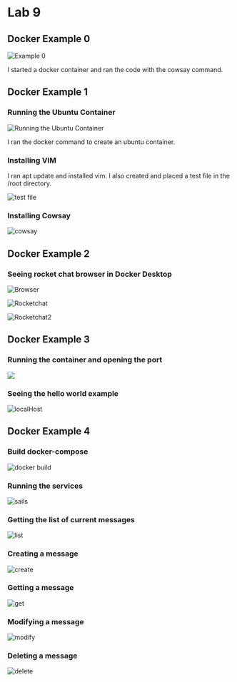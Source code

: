 # Lab 9


## Docker Example 0

![Example 0](images/example0.PNG)

I started a docker container and ran the code with the cowsay command.

## Docker Example 1

### Running the Ubuntu Container

![Running the Ubuntu Container](images/ubuntucontainer.PNG)

I ran the docker command to create an ubuntu container.

### Installing VIM

I ran apt update and installed vim. I also created and placed a test file in the /root directory.

![test file](images/testfile.PNG)

### Installing Cowsay

![cowsay](images/cowsaymoo.PNG)

## Docker Example 2

### Seeing rocket chat browser in Docker Desktop

![Browser](images/rocketchatbrowser.PNG)

![Rocketchat](images/rocketchat1.PNG)

![Rocketchat2](images/rocketchat2.PNG)

## Docker Example 3

### Running the container and opening the port

![](images/runDocker.PNG)

### Seeing the hello world example

![localHost](images/localhost.PNG)

## Docker Example 4

### Build docker-compose

![docker build](images/dockercomposebuild.PNG)

### Running the services

![sails](images/sailboat.PNG)

### Getting the list of current messages

![list](images/list.PNG)

### Creating a message

![create](images/createmessage.PNG)

### Getting a message

![get](images/getmessage.PNG)

### Modifying a message

![modify](images/modify.PNG)

### Deleting a message

![delete](images/delete.PNG)

